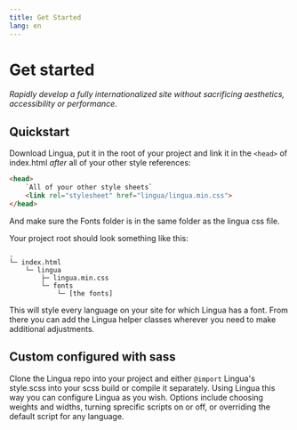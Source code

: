 ```yaml
---
title: Get Started
lang: en
---
```


# Get started

*Rapidly develop a fully internationalized site without sacrificing aesthetics, accessibility or performance.*

## Quickstart

Download Lingua, put it in the root of your project and link it in the `<head>` of index.html *after* all of your other style references:

```HTML
<head>
	`All of your other style sheets`
	<link rel="stylesheet" href="lingua/lingua.min.css">
</head>
```
And make sure the Fonts folder is in the same folder as the lingua css file.

Your project root should look something like this:

```
.
└─ index.html
	└─ lingua
 		├─ lingua.min.css
		└─ fonts
			└─ [the fonts]
```

This will style every language on your site for which Lingua has a font. From there you can add the Lingua helper classes wherever you need to make additional adjustments.

## Custom configured with sass

Clone the Lingua repo into your project and either `@import` Lingua's style.scss into your scss build or compile it separately. Using Lingua this way you can configure Lingua as you wish. Options include choosing weights and widths, turning sprecific scripts on or off, or overriding the default script for any language.

<!--3. **With NPM** Get the NPM module `npm i lingua-sass`, or yarn add lingua-sass. Then you can import the module into your build.-->
